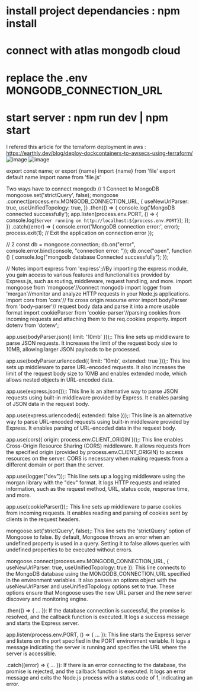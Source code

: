 # install project dependancies : npm install   
# connect with  atlas mongodb cloud
# replace the .env MONGODB_CONNECTION_URL
# start server : npm run dev | npm start

I refered this article for the terraform deployment in aws : https://earthly.dev/blog/deploy-dockcontainers-to-awsecs-using-terraform/
![image](https://github.com/savindu-pasintha/Backend-NodeJs/assets/64083148/8740d2be-8bca-438f-aeff-f6223944b3ae)
![image](https://github.com/savindu-pasintha/Backend-NodeJs/assets/64083148/ea668c3e-08f7-4c5e-866e-f4603c8dcb2a)


export const name;  or export {name}
import {name} from 'file'
export default name
import name from 'file.js'

Two ways have to connect mongodb
// 1 Connect to MongoDB
mongoose.set('strictQuery', false);
mongoose
  .connect(process.env.MONGODB_CONNECTION_URL, {
    useNewUrlParser: true,
    useUnifiedTopology: true,
  })
  .then(() => {
    console.log('MongoDB connected successfully');
    app.listen(process.env.PORT, () => {
      console.log(`Server running on http://localhost:${process.env.PORT}`);
    });
  })
  .catch((error) => {
    console.error('MongoDB connection error:', error);
    process.exit(1); // Exit the application on connection error
  });

// 2
const db = mongoose.connection;
db.on("error", console.error.bind(console, "connection error: "));
db.once("open", function () {
  console.log("mongodb database Connected successfully");
});

// Notes 
import express from 'express';//By importing the express module, you gain access to various features and functionalities provided by Express.js, such as routing, middleware, request handling, and more.
import mongoose from 'mongoose'//connect mongodb
import logger from 'morgan'//monitor and analyze HTTP requests in your Node.js applications.
import cors from 'cors'// fix cross origin resourse error
import bodyParser from 'body-parser'// request body data and parse it into a more usable format
import cookieParser from 'cookie-parser'//parsing cookies from incoming requests and attaching them to the req.cookies property.
import dotenv from 'dotenv';

app.use(bodyParser.json({ limit: '10mb' }));: This line sets up middleware to parse JSON requests. It increases the limit of the request body size to 10MB, allowing larger JSON payloads to be processed.

app.use(bodyParser.urlencoded({ limit: '10mb', extended: true }));: This line sets up middleware to parse URL-encoded requests. It also increases the limit of the request body size to 10MB and enables extended mode, which allows nested objects in URL-encoded data.

app.use(express.json());: This line is an alternative way to parse JSON requests using built-in middleware provided by Express. It enables parsing of JSON data in the request body.

app.use(express.urlencoded({ extended: false }));: This line is an alternative way to parse URL-encoded requests using built-in middleware provided by Express. It enables parsing of URL-encoded data in the request body.

app.use(cors({ origin: process.env.CLIENT_ORIGIN }));: This line enables Cross-Origin Resource Sharing (CORS) middleware. It allows requests from the specified origin (provided by process.env.CLIENT_ORIGIN) to access resources on the server. CORS is necessary when making requests from a different domain or port than the server.

app.use(logger("dev"));: This line sets up a logging middleware using the morgan library with the "dev" format. It logs HTTP requests and related information, such as the request method, URL, status code, response time, and more.

app.use(cookieParser());: This line sets up middleware to parse cookies from incoming requests. It enables reading and parsing of cookies sent by clients in the request headers.

mongoose.set('strictQuery', false);: This line sets the 'strictQuery' option of Mongoose to false. By default, Mongoose throws an error when an undefined property is used in a query. Setting it to false allows queries with undefined properties to be executed without errors.

mongoose.connect(process.env.MONGODB_CONNECTION_URL, { useNewUrlParser: true, useUnifiedTopology: true }): This line connects to the MongoDB database using the MONGODB_CONNECTION_URL specified in the environment variables. It also passes an options object with the useNewUrlParser and useUnifiedTopology options set to true. These options ensure that Mongoose uses the new URL parser and the new server discovery and monitoring engine.

.then(() => { ... }): If the database connection is successful, the promise is resolved, and the callback function is executed. It logs a success message and starts the Express server.

app.listen(process.env.PORT, () => { ... }): This line starts the Express server and listens on the port specified in the PORT environment variable. It logs a message indicating the server is running and specifies the URL where the server is accessible.

.catch((error) => { ... }): If there is an error connecting to the database, the promise is rejected, and the callback function is executed. It logs an error message and exits the Node.js process with a status code of 1, indicating an error.
